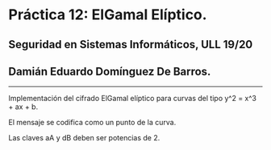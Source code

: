 # Práctica 12: ElGamal Elíptico.

## Seguridad en Sistemas Informáticos, ULL 19/20

## Damián Eduardo Domínguez De Barros.

---

Implementación del cifrado ElGamal elíptico para curvas del tipo y^2 = x^3 + ax + b.

El mensaje se codifica como un punto de la curva.

Las claves aA y dB deben ser potencias de 2.

